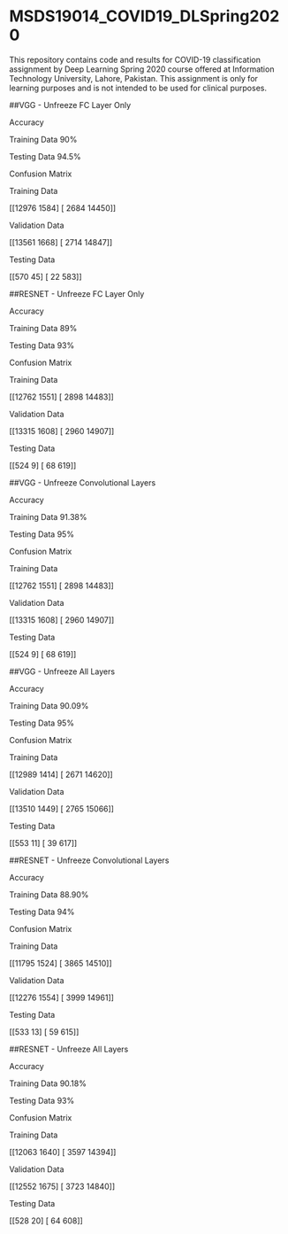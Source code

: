 # MSDS19014_COVID19_DLSpring2020
This repository contains code and results for COVID-19 classification assignment by Deep Learning Spring 2020 course offered at Information Technology University, Lahore, Pakistan. This assignment is only for learning purposes and is not intended to be used for clinical purposes.

##VGG - Unfreeze FC Layer Only

Accuracy

Training Data
90%

Testing Data
94.5%

Confusion Matrix

Training Data

[[12976  1584]
 [ 2684 14450]]
 
Validation Data

[[13561  1668]
 [ 2714 14847]]
 
Testing Data

[[570  45]
 [ 22 583]]


##RESNET - Unfreeze FC Layer Only

Accuracy

Training Data
89%

Testing Data
93%

Confusion Matrix

Training Data

[[12762  1551]
 [ 2898 14483]]
 
Validation Data

[[13315  1608]
 [ 2960 14907]]
 
Testing Data

[[524   9]
 [ 68 619]]
 
##VGG - Unfreeze Convolutional Layers

Accuracy

Training Data
91.38%

Testing Data
95%

Confusion Matrix

Training Data

[[12762  1551]
 	[ 2898 14483]]
 
Validation Data

[[13315  1608]
 [ 2960 14907]]
 
Testing Data

[[524   9]
 [ 68 619]]
 
##VGG - Unfreeze All Layers

Accuracy

Training Data
90.09%

Testing Data
95%

Confusion Matrix

Training Data

[[12989  1414]
 [ 2671 14620]]
 
Validation Data

[[13510  1449]
 [ 2765 15066]]
 
Testing Data

[[553  11]
 [ 39 617]]

##RESNET - Unfreeze Convolutional Layers

Accuracy

Training Data
88.90%

Testing Data
94%

Confusion Matrix

Training Data

[[11795  1524]
 [ 3865 14510]]
 
Validation Data

[[12276  1554]
 [ 3999 14961]]
 
Testing Data

[[533  13]
 [ 59 615]]
 
##RESNET - Unfreeze All Layers

Accuracy

Training Data
90.18%

Testing Data
93%

Confusion Matrix

Training Data

[[12063  1640]
 [ 3597 14394]]
 
Validation Data

[[12552  1675]
 [ 3723 14840]]
 
Testing Data

[[528  20]
 [ 64 608]]

 
